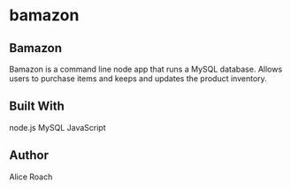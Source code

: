 # bamazon
<h2>Bamazon</h2>
Bamazon is a command line node app that runs a MySQL database. Allows users to purchase items and keeps and updates the product inventory.

<h2>Built With</h2>
node.js
MySQL
JavaScript

<h2>Author</h2>
Alice Roach
